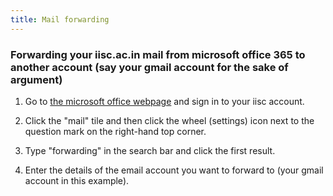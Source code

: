 ```yaml
---
title: Mail forwarding
---
```


###  Forwarding your iisc.ac.in mail from microsoft office 365 to another account (say your gmail account for the sake of argument)

1. Go to [the microsoft office webpage](https://www.office.com/) and sign in to your iisc account.

2. Click the "mail" tile and then click the wheel (settings) icon next to the question mark on the right-hand top corner.

3. Type "forwarding" in the search bar and click the first result.

4. Enter the details of the email account you want to forward to (your gmail account in this example).

<!-- ### Sending email from your gmail account and make it appear as if you are sending from your iisc.ac.in account

1. Click the wheel (settings) in the right hand corner of your gmail account (after logging in). Then click on settings. After that, click on "accounts and import".

2. In "send mail as", click on "add another email address". Now write your email address (username@iisc.ac.in). Click next.

3. In the SMTP server information, write outlook-apacnorth.office365.com. Select port 587. In  your username, write your full email address (username@iisc.ac.in) and enter the password you use to login to microsoft office 365.

4. Click next and verify. -->

